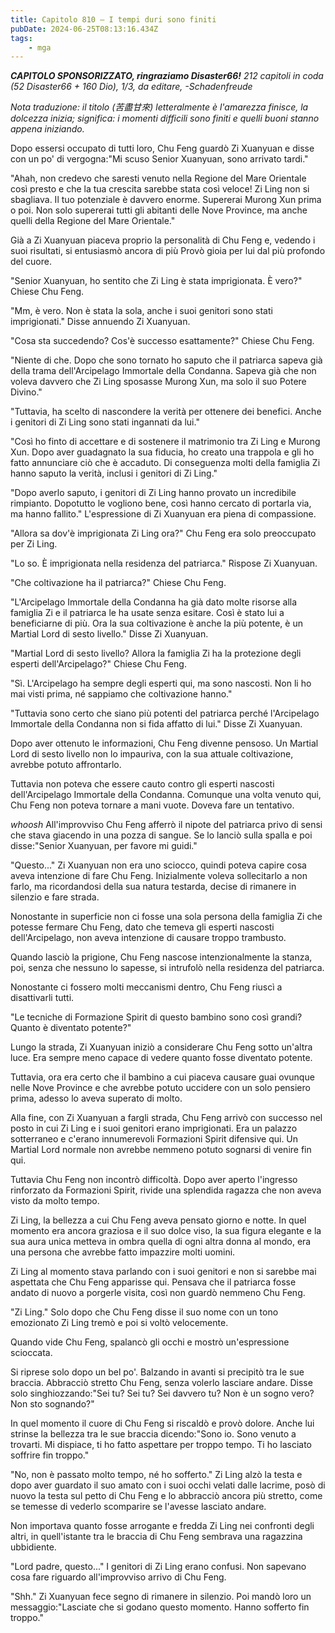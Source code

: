 ```yaml
---
title: Capitolo 810 – I tempi duri sono finiti
pubDate: 2024-06-25T08:13:16.434Z
tags:
    - mga
---
```



<em><strong>CAPITOLO SPONSORIZZATO, ringraziamo Disaster66!</strong>
212 capitoli in coda (52 Disaster66 + 160 Dio), 1/3,
da editare,
-Schadenfreude</em>


<em>Nota traduzione: il titolo (苦盡甘來) letteralmente è l'amarezza finisce, la dolcezza inizia; significa: i momenti difficili sono finiti e quelli buoni stanno appena iniziando.</em>


Dopo essersi occupato di tutti loro, Chu Feng guardò Zi Xuanyuan e disse con un po' di vergogna:"Mi scuso Senior Xuanyuan, sono arrivato tardi."


"Ahah, non credevo che saresti venuto nella Regione del Mare Orientale così presto e che la tua crescita sarebbe stata così veloce! Zi Ling non si sbagliava. Il tuo potenziale è davvero enorme. Supererai Murong Xun prima o poi. Non solo supererai tutti gli abitanti delle Nove Province, ma anche quelli della Regione del Mare Orientale."


Già a Zi Xuanyuan piaceva proprio la personalità di Chu Feng e, vedendo i suoi risultati, si entusiasmò ancora di più Provò gioia per lui dal più profondo del cuore.


"Senior Xuanyuan, ho sentito che Zi Ling è stata imprigionata. È vero?" Chiese Chu Feng.


"Mm, è vero. Non è stata la sola, anche i suoi genitori sono stati imprigionati." Disse annuendo Zi Xuanyuan.


"Cosa sta succedendo? Cos'è successo esattamente?" Chiese Chu Feng.


"Niente di che. Dopo che sono tornato ho saputo che il patriarca sapeva già della trama dell'Arcipelago Immortale della Condanna. Sapeva già che non voleva davvero che Zi Ling sposasse Murong Xun, ma solo il suo Potere Divino."


"Tuttavia, ha scelto di nascondere la verità per ottenere dei benefici. Anche i genitori di Zi Ling sono stati ingannati da lui."


"Così ho finto di accettare e di sostenere il matrimonio tra Zi Ling e Murong Xun. Dopo aver guadagnato la sua fiducia, ho creato una trappola e gli ho fatto annunciare ciò che è accaduto. Di conseguenza molti della famiglia Zi hanno saputo la verità, inclusi i genitori di Zi Ling."


"Dopo averlo saputo, i genitori di Zi Ling hanno provato un incredibile rimpianto. Dopotutto le vogliono bene, così hanno cercato di portarla via, ma hanno fallito." L'espressione di Zi Xuanyuan era piena di compassione.


"Allora sa dov'è imprigionata Zi Ling ora?" Chu Feng era solo preoccupato per Zi Ling.


"Lo so. È imprigionata nella residenza del patriarca." Rispose Zi Xuanyuan.


"Che coltivazione ha il patriarca?" Chiese Chu Feng.


"L'Arcipelago Immortale della Condanna ha già dato molte risorse alla famiglia Zi e il patriarca le ha usate senza esitare. Così è stato lui a beneficiarne di più. Ora la sua coltivazione è anche la più potente, è un Martial Lord di sesto livello." Disse Zi Xuanyuan.


"Martial Lord di sesto livello? Allora la famiglia Zi ha la protezione degli esperti dell'Arcipelago?" Chiese Chu Feng.


"Sì. L'Arcipelago ha sempre degli esperti qui, ma sono nascosti. Non li ho mai visti prima, né sappiamo che coltivazione hanno."


"Tuttavia sono certo che siano più potenti del patriarca perché l'Arcipelago Immortale della Condanna non si fida affatto di lui." Disse Zi Xuanyuan.


Dopo aver ottenuto le informazioni, Chu Feng divenne pensoso. Un Martial Lord di sesto livello non lo impauriva, con la sua attuale coltivazione, avrebbe potuto affrontarlo.


Tuttavia non poteva che essere cauto contro gli esperti nascosti dell'Arcipelago Immortale della Condanna. Comunque una volta venuto qui, Chu Feng non poteva tornare a mani vuote. Doveva fare un tentativo.


*whoosh* All'improvviso Chu Feng afferrò il nipote del patriarca privo di sensi che stava giacendo in una pozza di sangue. Se lo lanciò sulla spalla e poi disse:"Senior Xuanyuan, per favore mi guidi."


"Questo..." Zi Xuanyuan non era uno sciocco, quindi poteva capire cosa aveva intenzione di fare Chu Feng. Inizialmente voleva sollecitarlo a non farlo, ma ricordandosi della sua natura testarda, decise di rimanere in silenzio e fare strada.


Nonostante in superficie non ci fosse una sola persona della famiglia Zi che potesse fermare Chu Feng, dato che temeva gli esperti nascosti dell'Arcipelago, non aveva intenzione di causare troppo trambusto.


Quando lasciò la prigione, Chu Feng nascose intenzionalmente la stanza, poi, senza che nessuno lo sapesse, si intrufolò nella residenza del patriarca.


Nonostante ci fossero molti meccanismi dentro, Chu Feng riuscì a disattivarli tutti.


"Le tecniche di Formazione Spirit di questo bambino sono così grandi? Quanto è diventato potente?"


Lungo la strada, Zi Xuanyuan iniziò a considerare Chu Feng sotto un'altra luce. Era sempre meno capace di vedere quanto fosse diventato potente.


Tuttavia, ora era certo che il bambino a cui piaceva causare guai ovunque nelle Nove Province e che avrebbe potuto uccidere con un solo pensiero prima, adesso lo aveva superato di molto.


Alla fine, con Zi Xuanyuan a fargli strada, Chu Feng arrivò con successo nel posto in cui Zi Ling e i suoi genitori erano imprigionati. Era un palazzo sotterraneo e c'erano innumerevoli Formazioni Spirit difensive qui. Un Martial Lord normale non avrebbe nemmeno potuto sognarsi di venire fin qui.


Tuttavia Chu Feng non incontrò difficoltà. Dopo aver aperto l'ingresso rinforzato da Formazioni Spirit, rivide una splendida ragazza che non aveva visto da molto tempo.


Zi Ling, la bellezza a cui Chu Feng aveva pensato giorno e notte. In quel momento era ancora graziosa e il suo dolce viso, la sua figura elegante e la sua aura unica metteva in ombra quella di ogni altra donna al mondo, era una persona che avrebbe fatto impazzire molti uomini.


Zi Ling al momento stava parlando con i suoi genitori e non si sarebbe mai aspettata che Chu Feng apparisse qui. Pensava che il patriarca fosse andato di nuovo a porgerle visita, così non guardò nemmeno Chu Feng.


"Zi Ling." Solo dopo che Chu Feng disse il suo nome con un tono emozionato Zi Ling tremò e poi si voltò velocemente.


Quando vide Chu Feng, spalancò gli occhi e mostrò un'espressione scioccata.


Si riprese solo dopo un bel po'. Balzando in avanti si precipitò tra le sue braccia. Abbracciò stretto Chu Feng, senza volerlo lasciare andare. Disse solo singhiozzando:"Sei tu? Sei tu? Sei davvero tu? Non è un sogno vero? Non sto sognando?"


In quel momento il cuore di Chu Feng si riscaldò e provò dolore. Anche lui strinse la bellezza tra le sue braccia dicendo:"Sono io. Sono venuto a trovarti. Mi dispiace, ti ho fatto aspettare per troppo tempo. Ti ho lasciato soffrire fin troppo."


"No, non è passato molto tempo, né ho sofferto." Zi Ling alzò la testa e dopo aver guardato il suo amato con i suoi occhi velati dalle lacrime, posò di nuovo la testa sul petto di Chu Feng e lo abbracciò ancora più stretto, come se temesse di vederlo scomparire se l'avesse lasciato andare.


Non importava quanto fosse arrogante e fredda Zi Ling nei confronti degli altri, in quell'istante tra le braccia di Chu Feng sembrava una ragazzina ubbidiente.


"Lord padre, questo..." I genitori di Zi Ling erano confusi. Non sapevano cosa fare riguardo all'improvviso arrivo di Chu Feng.


"Shh." Zi Xuanyuan fece segno di rimanere in silenzio. Poi mandò loro un messaggio:"Lasciate che si godano questo momento. Hanno sofferto fin troppo."
                                


                                



